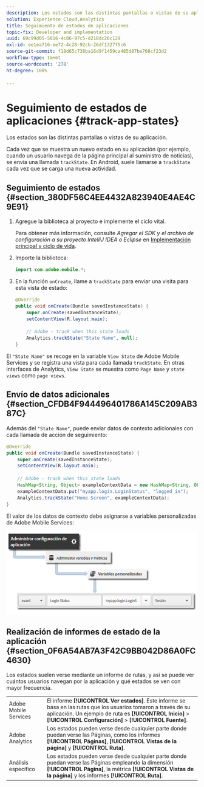```yaml
---
description: Los estados son las distintas pantallas o vistas de su aplicación.
solution: Experience Cloud,Analytics
title: Seguimiento de estados de aplicaciones
topic-fix: Developer and implementation
uuid: 69c99d05-5816-4c86-97c5-d218dc26c129
exl-id: ee1ea716-ee72-4c28-92cb-26df1327f5c6
source-git-commit: f18d65c738ba16d9f1459ca485d87be708cf23d2
workflow-type: tm+mt
source-wordcount: '278'
ht-degree: 100%

---
```


# Seguimiento de estados de aplicaciones {#track-app-states}

Los estados son las distintas pantallas o vistas de su aplicación.

Cada vez que se muestra un nuevo estado en su aplicación (por ejemplo, cuando un usuario navega de la página principal al suministro de noticias), se envía una llamada `trackState`. En Android, suele llamarse a `trackState` cada vez que se carga una nueva actividad.

## Seguimiento de estados {#section_380DF56C4EE4432A823940E4AE4C9E91}

1. Agregue la biblioteca al proyecto e implemente el ciclo vital.

   Para obtener más información, consulte *Agregar el SDK y el archivo de configuración a su proyecto IntelliJ IDEA o Eclipse* en [Implementación principal y ciclo de vida](/help/android/getting-started/dev-qs.md).

1. Importe la biblioteca:

   ```java
   import com.adobe.mobile.*;
   ```

1. En la función `onCreate`, llame a `trackState` para enviar una visita para esta vista de estado:

   ```java
   @Override 
   public void onCreate(Bundle savedInstanceState) { 
       super.onCreate(savedInstanceState); 
       setContentView(R.layout.main); 
   
       // Adobe - track when this state loads 
       Analytics.trackState("State Name", null); 
   }
   ```

El `"State Name"` se recoge en la variable `View State` de Adobe Mobile Services y se registra una vista para cada llamada `trackState`. En otras interfaces de Analytics, `View State` se muestra como `Page Name` y `state views` como `page views`.

## Envío de datos adicionales {#section_CFDB4F944496401786A145C209AB387C}

Además del `"State Name"`, puede enviar datos de contexto adicionales con cada llamada de acción de seguimiento:

```java
@Override 
public void onCreate(Bundle savedInstanceState) { 
    super.onCreate(savedInstanceState); 
    setContentView(R.layout.main); 
  
    // Adobe - track when this state loads 
    HashMap<String, Object> exampleContextData = new HashMap<String, Object>(); 
    exampleContextData.put("myapp.login.LoginStatus", "logged in"); 
    Analytics.trackState("Home Screen", exampleContextData); 
}
```

El valor de los datos de contexto debe asignarse a variables personalizadas de Adobe Mobile Services:

![](assets/map-variable-context-state.png)

## Realización de informes de estado de la aplicación {#section_0F6A54AB7A3F42C9BB042D86A0FC4630}

Los estados suelen verse mediante un informe de rutas, y así se puede ver cuántos usuarios navegan por la aplicación y qué estados se ven con mayor frecuencia.

|  |  |
|--- |--- |
| Adobe Mobile Services | El informe **[!UICONTROL Ver estados]**. Este informe se basa en las rutas que los usuarios tomaron a través de su aplicación. Un ejemplo de ruta es **[!UICONTROL Inicio]** > **[!UICONTROL Configuración]** > **[!UICONTROL Fuente]**. |
| Adobe Analytics | Los estados pueden verse desde cualquier parte donde puedan verse las Páginas, como los informes **[!UICONTROL Páginas]**, **[!UICONTROL Vistas de la página]** y **[!UICONTROL Ruta]**. |
| Análisis específico | Los estados pueden verse desde cualquier parte donde puedan verse las Páginas empleando la dimensión **[!UICONTROL Página]**, la métrica **[!UICONTROL Vistas de la página]** y los informes **[!UICONTROL Ruta]**. |
